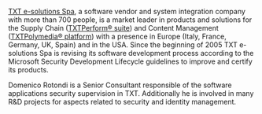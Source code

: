 [TXT e-solutions Spa](http://www.txtgroup.com), a software vendor and
system integration company with more than 700 people, is a market leader
in products and solutions for the Supply Chain ([TXTPerform®
suite](http://www.txtsupplychain.com)) and Content Management
([TXTPolymedia® platform](http://www.txtpolymedia.com)) with a presence
in Europe (Italy, France, Germany, UK, Spain) and in the USA. Since the
beginning of 2005 TXT e-solutions Spa is revising its software
development process according to the Microsoft Security Development
Lifecycle guidelines to improve and certify its products.

Domenico Rotondi is a Senior Consultant responsible of the software
applications security supervision in TXT. Additionally he is involved in
many R\&D projects for aspects related to security and identity
management.
